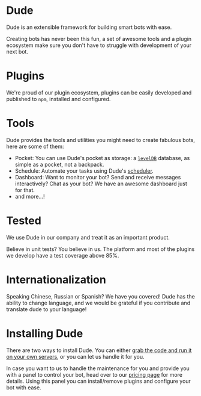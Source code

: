 # Dude

 Dude is an extensible framework for building smart bots with ease.
 
 Creating bots has never been this fun, a set of awesome tools and a plugin ecosystem make sure you don't have to struggle with development of your next bot.


# Plugins
 We're proud of our plugin ecosystem, plugins can be easily developed and published to `npm`, installed and configured.
 
# Tools
 Dude provides the tools and utilities you might need to create fabulous bots, here are some of them:
 
 * Pocket: You can use Dude's pocket as storage: a [`levelDB`](https://github.com/Level/levelup) database, as simple as a pocket, not a backpack.
 * Schedule: Automate your tasks using Dude's [scheduler](https://github.com/node-schedule/node-schedule).
 * Dashboard: Want to monitor your bot? Send and receive messages interactively? Chat as your bot? We have an awesome dashboard just for that.
 * and more...!


# Tested
 We use Dude in our company and treat it as an important product.
 
 Believe in unit tests? You believe in us. The platform and most of the plugins we develop have a test coverage above 85%.
 
# Internationalization
 Speaking Chinese, Russian or Spanish? We have you covered! Dude has the ability to change language, and we would be grateful if you contribute and translate dude to your language!
 
# Installing Dude

 There are two ways to install Dude. You can either [grab the code and run it on your own servers](getting_started.md), or you can let us handle it for you.
 
 In case you want to us to handle the maintenance for you and provide you with a panel to control your bot, head over to our [pricing page](http://dude.pichak.co/pricing/) for more details. Using this panel you can install/remove plugins and configure your bot with ease.